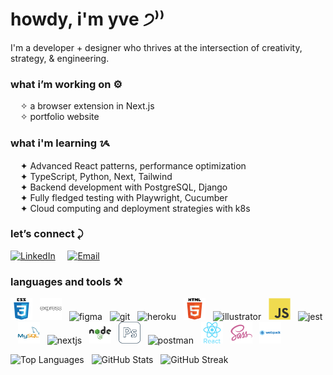 <h1>howdy, i'm yve ੭⁾⁾</h1>

I'm a developer + designer who thrives at the intersection of creativity, strategy, & engineering.

### what i’m working on ⚙
&nbsp;&nbsp;&nbsp;&nbsp;✧ a browser extension in Next.js  
&nbsp;&nbsp;&nbsp;&nbsp;✧ portfolio website


### what i'm learning ᝰ
&nbsp;&nbsp;&nbsp;&nbsp;✦ Advanced React patterns, performance optimization  
&nbsp;&nbsp;&nbsp;&nbsp;✦ TypeScript, Python, Next, Tailwind  
&nbsp;&nbsp;&nbsp;&nbsp;✦ Backend development with PostgreSQL, Django  
&nbsp;&nbsp;&nbsp;&nbsp;✦ Fully fledged testing with Playwright, Cucumber  
&nbsp;&nbsp;&nbsp;&nbsp;✦ Cloud computing and deployment strategies with k8s  

### let’s connect ⤸ 
<p align="left">
  <a href="https://linkedin.com/in/yvonnelutrinh" target="_blank" rel="noopener noreferrer">
    <img src="https://raw.githubusercontent.com/rahuldkjain/github-profile-readme-generator/master/src/images/icons/Social/linked-in-alt.svg" alt="LinkedIn" height="25" width="25" /></a>
  &nbsp;&nbsp;&nbsp;
  <a href="mailto:yvonnelutrinh@gmail.com" target="_blank" rel="noopener noreferrer">
    <img src="https://cdn-icons-png.flaticon.com/512/281/281769.png" alt="Email" height="25" width="25" />
  </a>
</p>

### languages and tools ⚒
<p>
  <img src="https://raw.githubusercontent.com/devicons/devicon/master/icons/css3/css3-original-wordmark.svg" alt="css3" width="35" height="35"/>&nbsp;&nbsp;
  <img src="https://raw.githubusercontent.com/devicons/devicon/master/icons/express/express-original-wordmark.svg" alt="express" width="35" height="35"/>&nbsp;&nbsp;
  <img src="https://www.vectorlogo.zone/logos/figma/figma-icon.svg" alt="figma" width="35" height="35"/>&nbsp;&nbsp;
  <img src="https://www.vectorlogo.zone/logos/git-scm/git-scm-icon.svg" alt="git" width="35" height="35"/>&nbsp;&nbsp;
  <img src="https://www.vectorlogo.zone/logos/heroku/heroku-icon.svg" alt="heroku" width="35" height="35"/>&nbsp;&nbsp;
  <img src="https://raw.githubusercontent.com/devicons/devicon/master/icons/html5/html5-original-wordmark.svg" alt="html5" width="35" height="35"/>&nbsp;&nbsp;
  <img src="https://www.vectorlogo.zone/logos/adobe_illustrator/adobe_illustrator-icon.svg" alt="illustrator" width="35" height="35"/>&nbsp;&nbsp;
  <img src="https://raw.githubusercontent.com/devicons/devicon/master/icons/javascript/javascript-original.svg" alt="javascript" width="35" height="35"/>&nbsp;&nbsp;
  <img src="https://www.vectorlogo.zone/logos/jestjsio/jestjsio-icon.svg" alt="jest" width="35" height="35"/>&nbsp;&nbsp;
  <img src="https://raw.githubusercontent.com/devicons/devicon/master/icons/mysql/mysql-original-wordmark.svg" alt="mysql" width="35" height="35"/>&nbsp;&nbsp;
  <img src="https://cdn.worldvectorlogo.com/logos/nextjs-2.svg" alt="nextjs" width="35" height="35"/>&nbsp;&nbsp;
  <img src="https://raw.githubusercontent.com/devicons/devicon/master/icons/nodejs/nodejs-original-wordmark.svg" alt="nodejs" width="35" height="35"/>&nbsp;&nbsp;
  <img src="https://raw.githubusercontent.com/devicons/devicon/master/icons/photoshop/photoshop-line.svg" alt="photoshop" width="35" height="35"/>&nbsp;&nbsp;
  <img src="https://www.vectorlogo.zone/logos/getpostman/getpostman-icon.svg" alt="postman" width="35" height="35"/>&nbsp;&nbsp;
  <img src="https://raw.githubusercontent.com/devicons/devicon/master/icons/react/react-original-wordmark.svg" alt="react" width="35" height="35"/>&nbsp;&nbsp;
  <img src="https://raw.githubusercontent.com/devicons/devicon/master/icons/sass/sass-original.svg" alt="sass" width="35" height="35"/>&nbsp;&nbsp;
  <img src="https://raw.githubusercontent.com/devicons/devicon/d00d0969292a6569d45b06d3f350f463a0107b0d/icons/webpack/webpack-original-wordmark.svg" alt="webpack" width="35" height="35"/>
</p>

<p>
  <img src="https://github-readme-stats.vercel.app/api/top-langs?username=yvonnelutrinh&show_icons=true&locale=en&layout=compact" alt="Top Languages" draggable="false" />&nbsp;&nbsp;
  <img src="https://github-readme-stats.vercel.app/api?username=yvonnelutrinh&show_icons=true&locale=en&hide_rank=true&hide=issues" alt="GitHub Stats" draggable="false" />&nbsp;&nbsp;
  <img src="https://github-readme-streak-stats.herokuapp.com/?user=yvonnelutrinh" alt="GitHub Streak" draggable="false" />
</p>
